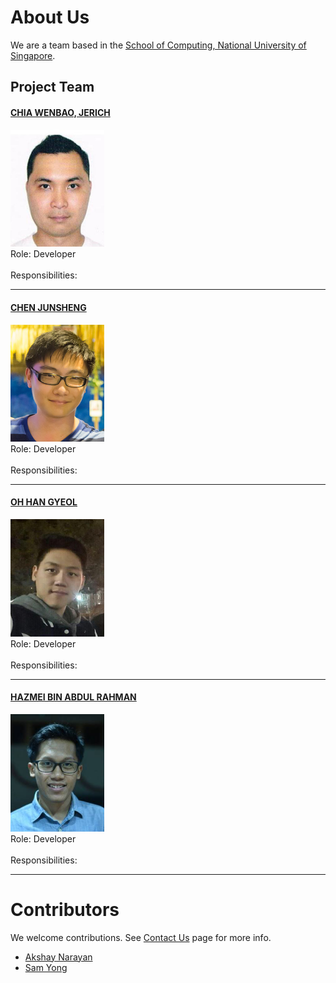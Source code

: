 # About Us

We are a team based in the [School of Computing, National University of Singapore](http://www.comp.nus.edu.sg).

## Project Team

#### [CHIA WENBAO, JERICH](https://github.com/JerichChia) <br>
<img src="images/jerich.jpg" width="150"><br>
Role: Developer <br>  
Responsibilities:

-----

#### [CHEN JUNSHENG](https://github.com/jsfr0st)
<img src="images/junsheng.jpg" width="150"><br>
Role: Developer <br>  
Responsibilities:

-----

#### [OH HAN GYEOL](https://github.com/Leook0209)
<img src="images/han.jpg" width="150"><br>
Role: Developer <br>  
Responsibilities:

-----

#### [HAZMEI BIN ABDUL RAHMAN](https://github.com/hazmei)
<img src="images/hazmei.jpg" width="150"><br>
Role: Developer <br>  
Responsibilities:

-----

# Contributors

We welcome contributions. See [Contact Us](ContactUs.md) page for more info.

* [Akshay Narayan](https://github.com/se-edu/addressbook-level4/pulls?q=is%3Apr+author%3Aokkhoy)
* [Sam Yong](https://github.com/se-edu/addressbook-level4/pulls?q=is%3Apr+author%3Amauris)
